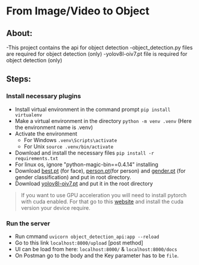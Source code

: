 # From Image/Video to Object
## About:
-This project contains the api for object detection
-object_detection.py files are required for object detection (only)
-yolov8l-oiv7.pt file is required for object detection (only)

## Steps:
### Install necessary plugins
- Install virtual environment in the command prompt  `pip install virtualenv`
- Make a virtual environment in the directory  `python -m venv .venv`      (Here the environment name is .venv)
- Activate the environment  
	- For Windows `.venv\Scripts\activate`
	- For Unix `source .venv/bin/activate`
 - Download and install the necessary files  `pip install -r requirements.txt`
 - For linux os, ignore "python-magic-bin==0.4.14" installing
 - Download [best.pt](https://drive.google.com/file/d/12aABMzT-szRtSIdKTzAUdEy9k31NVkzk/view?usp=sharing) (for face), [person.pt](https://drive.google.com/file/d/12LlBiNCGyIFbF61Mk1A3gIqCW19Kah0k/view?usp=sharing)(for person) and [gender.pt](https://drive.google.com/file/d/1aB23KDmCJIgwJQsh4_Y_BOfU6CzIVL15/view?usp=sharing) (for gender classification) and put in root directory.
 - Download [yolov8l-oiv7.pt](https://drive.google.com/file/d/1NVJQjbxVMrWEcsqZahnIsBdoLfrLzqrE/view?usp=sharing) and put it in the root directory

>  If you want to use GPU acceleration you will need to
>  install pytorch with cuda enabled. For that go to this
> [website](https://pytorch.org/get-started/locally/) and install the cuda version  your device require.

 ### Run the server
 <!-- - Run cmmand `uvicorn api:api --reload --timeout-keep-alive 600 --limit-max-requests=52428800` -->
 - Run cmmand `uvicorn object_detection_api:app --reload`
 - Go to this link `localhost:8000/upload` [post method]
 - UI can be load from here:  `localhost:8000/` & `localhost:8000/docs`
 - On Postman go to the body and the Key parameter has to be `file`.

